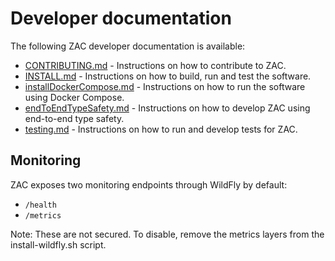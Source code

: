 # Developer documentation

The following ZAC developer documentation is available:

- [CONTRIBUTING.md](../../CONTRIBUTING.md) - Instructions on how to contribute to ZAC.
- [INSTALL.md](INSTALL.md) - Instructions on how to build, run and test the software.
- [installDockerCompose.md](installDockerCompose.md) - Instructions on how to run the software using Docker Compose.
- [endToEndTypeSafety.md](endToEndTypeSafety.md) - Instructions on how to develop ZAC using end-to-end type safety.
- [testing.md](testing.md) - Instructions on how to run and develop tests for ZAC.

## Monitoring
ZAC exposes two monitoring endpoints through WildFly by default:

- `/health`
- `/metrics`

Note: These are not secured. To disable, remove the metrics layers from the install-wildfly.sh script.

